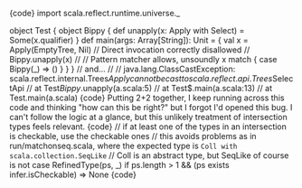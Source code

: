 {code}
import scala.reflect.runtime.universe._

object Test {
  object Bippy {
    def unapply(x: Apply with Select) = Some(x.qualifier)
  }
  def main(args: Array[String]): Unit = {
    val x = Apply(EmptyTree, Nil)
    // Direct invocation correctly disallowed
    // Bippy.unapply(x)
    //
    // Pattern matcher allows, unsoundly
    x match { case Bippy(_) => () }
  }
}
// and...
//
// java.lang.ClassCastException: scala.reflect.internal.Trees$Apply cannot be cast to scala.reflect.api.Trees$SelectApi
//   at Test$Bippy$.unapply(a.scala:5)
//   at Test$.main(a.scala:13)
//   at Test.main(a.scala)
{code}
Putting 2+2 together, I keep running across this code and thinking "how can this be right?" but I forgot I'd opened this bug.  I can't follow the logic at a glance, but this unlikely treatment of intersection types feels relevant.
{code}
// if at least one of the types in an intersection is checkable, use the checkable ones
// this avoids problems as in run/matchonseq.scala, where the expected type is `Coll with scala.collection.SeqLike`
// Coll is an abstract type, but SeqLike of course is not
case RefinedType(ps, _) if ps.length > 1 && (ps exists infer.isCheckable) =>
  None
{code}
